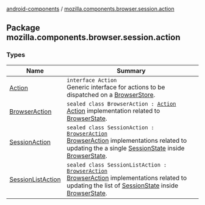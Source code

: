 [android-components](../index.md) / [mozilla.components.browser.session.action](./index.md)

## Package mozilla.components.browser.session.action

### Types

| Name | Summary |
|---|---|
| [Action](-action.md) | `interface Action`<br>Generic interface for actions to be dispatched on a [BrowserStore](../mozilla.components.browser.session.store/-browser-store/index.md). |
| [BrowserAction](-browser-action.md) | `sealed class BrowserAction : `[`Action`](-action.md)<br>[Action](-action.md) implementation related to [BrowserState](../mozilla.components.browser.session.state/-browser-state/index.md). |
| [SessionAction](-session-action/index.md) | `sealed class SessionAction : `[`BrowserAction`](-browser-action.md)<br>[BrowserAction](-browser-action.md) implementations related to updating the a single [SessionState](../mozilla.components.browser.session.state/-session-state/index.md) inside [BrowserState](../mozilla.components.browser.session.state/-browser-state/index.md). |
| [SessionListAction](-session-list-action/index.md) | `sealed class SessionListAction : `[`BrowserAction`](-browser-action.md)<br>[BrowserAction](-browser-action.md) implementations related to updating the list of [SessionState](../mozilla.components.browser.session.state/-session-state/index.md) inside [BrowserState](../mozilla.components.browser.session.state/-browser-state/index.md). |

